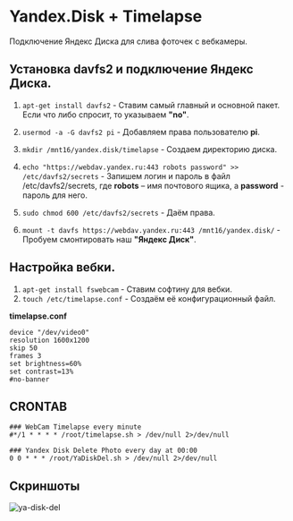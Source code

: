 # Yandex.Disk + Timelapse
Подключение Яндекс Диска для слива фоточек с вебкамеры.


## Установка davfs2 и подключение Яндекс Диска.
1) `apt-get install davfs2` - Ставим самый главный и основной пакет. Eсли что либо спросит, то указываем **"no"**.

2) `usermod -a -G davfs2 pi` - Добавляем права пользователю **pi**.

3) `mkdir /mnt16/yandex.disk/timelapse` - Создаем директорию диска.

4) `echo "https://webdav.yandex.ru:443 robots password" >> /etc/davfs2/secrets` - Запишем логин и пароль в файл /etc/davfs2/secrets, где **robots** – имя почтового ящика, а **password** - пароль для него.

5) `sudo chmod 600 /etc/davfs2/secrets` - Даём права.

6) `mount -t davfs https://webdav.yandex.ru:443 /mnt16/yandex.disk/` - Пробуем смонтировать наш **"Яндекс Диск"**.

## Настройка вебки.

1) ``apt-get install fswebcam`` - Ставим софтину для вебки.
2) ``touch /etc/timelapse.conf`` - Создаём её конфигурационный файл.

**timelapse.conf**

    device "/dev/video0"
    resolution 1600x1200
    skip 50
    frames 3
    set brightness=60%
    set contrast=13%
    #no-banner

## CRONTAB ###

    ### WebCam Timelapse every minute
    #*/1 * * * * /root/timelapse.sh > /dev/null 2>/dev/null
    
    ### Yandex Disk Delete Photo every day at 00:00
    0 0 * * * /root/YaDiskDel.sh > /dev/null 2>/dev/null

## Скриншоты ###

![ya-disk-del](https://user-images.githubusercontent.com/35877180/36772146-1de33acc-1c65-11e8-9bac-65aeca12271f.PNG)
